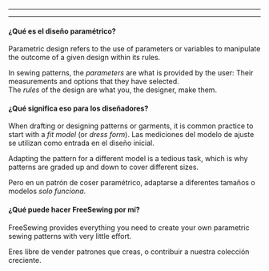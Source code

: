 ***

***

#### ¿Qué es el diseño paramétrico?

Parametric design refers to the use of parameters or variables to manipulate the outcome of a given design within its rules.

In sewing patterns, the _parameters_ are what is provided by the user: Their measurements and options that they have selected.\
The _rules_ of the design are what you, the designer, make them.

#### ¿Qué significa eso para los diseñadores?

When drafting or designing patterns or garments, it is common practice to start with a _fit model_ (or _dress form_). Las mediciones del modelo de ajuste se utilizan como entrada en el diseño inicial.

Adapting the pattern for a different model is a tedious task, which is why patterns are graded up and down to cover different sizes.

Pero en un patrón de coser paramétrico, adaptarse a diferentes tamaños o modelos _solo funciona_.

#### ¿Qué puede hacer FreeSewing por mí?

FreeSewing provides everything you need to create your own parametric sewing patterns with very little effort.

Eres libre de vender patrones que creas, o contribuir a nuestra colección creciente.
